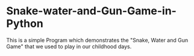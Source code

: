 # Snake-water-and-Gun-Game-in-Python
This is a simple Program which demonstrates the "Snake, Water and Gun Game" that we used to play in our childhood days.
